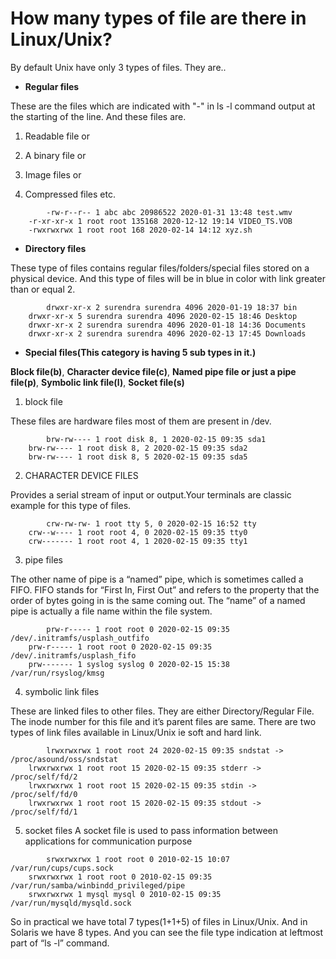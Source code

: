 # How many types of file are there in Linux/Unix?

By default Unix have only 3 types of files. They are..

* **Regular files**
 
 These are the files which are indicated with "-" in ls -l command output at the starting of the line. And these files are.
 1. Readable file or

 2. A binary file or

 3. Image files or

 4. Compressed files etc.
```
        -rw-r--r-- 1 abc abc 20986522 2020-01-31 13:48 test.wmv
	-r-xr-xr-x 1 root root 135168 2020-12-12 19:14 VIDEO_TS.VOB
	-rwxrwxrwx 1 root root 168 2020-02-14 14:12 xyz.sh
```
* **Directory files**

These type of files contains regular files/folders/special files stored on a physical device. And this type of files will be in blue in color with link greater than or equal 2.

```
        drwxr-xr-x 2 surendra surendra 4096 2020-01-19 18:37 bin
	drwxr-xr-x 5 surendra surendra 4096 2020-02-15 18:46 Desktop
	drwxr-xr-x 2 surendra surendra 4096 2020-01-18 14:36 Documents
	drwxr-xr-x 2 surendra surendra 4096 2020-02-13 17:45 Downloads
```

* **Special files(This category is having 5 sub types in it.)**

__Block file(b)__,
__Character device file(c)__,
__Named pipe file or just a pipe file(p)__,
__Symbolic link file(l)__,
__Socket file(s)__

1. block file 

These files are hardware files most of them are present in /dev.
```
        brw-rw---- 1 root disk 8, 1 2020-02-15 09:35 sda1
	brw-rw---- 1 root disk 8, 2 2020-02-15 09:35 sda2
	brw-rw---- 1 root disk 8, 5 2020-02-15 09:35 sda5
```

2. CHARACTER DEVICE FILES

Provides a serial stream of input or output.Your terminals are classic example for this type of files.
```
        crw-rw-rw- 1 root tty 5, 0 2020-02-15 16:52 tty
	crw--w---- 1 root root 4, 0 2020-02-15 09:35 tty0
	crw------- 1 root root 4, 1 2020-02-15 09:35 tty1
```

3. pipe files 

The other name of pipe is a “named” pipe, which is sometimes called a FIFO. FIFO stands for “First In, First Out” and refers to the property that the order of bytes going in is the same coming out. The “name” of a named pipe is actually a file name within the file system.
```
        prw-r----- 1 root root 0 2020-02-15 09:35 /dev/.initramfs/usplash_outfifo
	prw-r----- 1 root root 0 2020-02-15 09:35 /dev/.initramfs/usplash_fifo
	prw------- 1 syslog syslog 0 2020-02-15 15:38 /var/run/rsyslog/kmsg
```

4. symbolic link files 

These are linked files to other files. They are either Directory/Regular File. The inode number for this file and it’s parent files are same. There are two types of link files available in Linux/Unix ie soft and hard link.

```
        lrwxrwxrwx 1 root root 24 2020-02-15 09:35 sndstat -> /proc/asound/oss/sndstat
	lrwxrwxrwx 1 root root 15 2020-02-15 09:35 stderr -> /proc/self/fd/2
	lrwxrwxrwx 1 root root 15 2020-02-15 09:35 stdin -> /proc/self/fd/0
	lrwxrwxrwx 1 root root 15 2020-02-15 09:35 stdout -> /proc/self/fd/1
```
5. socket files 
A socket file is used to pass information between applications for communication purpose

```
        srwxrwxrwx 1 root root 0 2010-02-15 10:07 /var/run/cups/cups.sock
	srwxrwxrwx 1 root root 0 2010-02-15 09:35 /var/run/samba/winbindd_privileged/pipe
	srwxrwxrwx 1 mysql mysql 0 2010-02-15 09:35 /var/run/mysqld/mysqld.sock
```

So in practical we have total 7 types(1+1+5) of files in Linux/Unix. And in Solaris we have 8 types. And you can see the file type indication at leftmost part of “ls -l” command.



